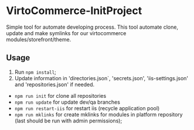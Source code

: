 # VirtoCommerce-InitProject
Simple tool for automate developing process. This tool automate clone, update and make symlinks for our virtocommerce modules/storefront/theme.

## Usage
1. Run `npm install`;
2. Update information in 'directories.json`, 'secrets.json', 'iis-settings.json' and 'repositories.json' if needed.
   
* `npm run init` for clone all repositories
* `npm run update` for update dev/qa branches 
* `npm run restart-iis` for restart iis (recycle application pool)
* `npm run mklinks` for create mklinks for modules in platform repository (last should be run with admin permissions);
